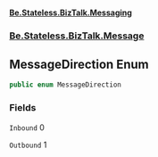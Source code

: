 #### [Be.Stateless.BizTalk.Messaging](README.md 'README')
### [Be.Stateless.BizTalk.Message](Be.Stateless.BizTalk.Message.md 'Be.Stateless.BizTalk.Message')

## MessageDirection Enum

```csharp
public enum MessageDirection
```
### Fields

<a name='Be.Stateless.BizTalk.Message.MessageDirection.Inbound'></a>

`Inbound` 0

<a name='Be.Stateless.BizTalk.Message.MessageDirection.Outbound'></a>

`Outbound` 1